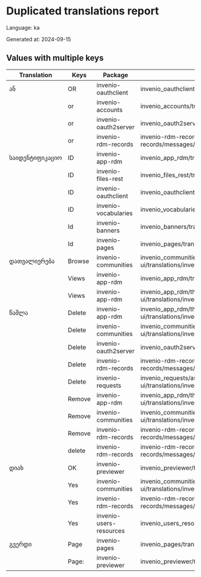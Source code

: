 # Duplicated translations report

Language: ka

Generated at: 2024-09-15


## Values with multiple keys


| Translation | Keys | Package | File |
|-------------|------| --- | --- |
| ან| OR | invenio-oauthclient | invenio_oauthclient/translations/ka/LC_MESSAGES/messages.po |
|| or | invenio-accounts | invenio_accounts/translations/ka/LC_MESSAGES/messages.po |
|| or | invenio-oauth2server | invenio_oauth2server/translations/ka/LC_MESSAGES/messages.po |
|| or | invenio-rdm-records | invenio-rdm-records/assets/semantic-ui/translations/invenio-rdm-records/messages/ka/messages.po |
| საიდენტიფიკაციო| ID | invenio-app-rdm | invenio_app_rdm/translations/ka/LC_MESSAGES/messages.po |
|| ID | invenio-files-rest | invenio_files_rest/translations/ka/LC_MESSAGES/messages.po |
|| ID | invenio-oauthclient | invenio_oauthclient/translations/ka/LC_MESSAGES/messages.po |
|| ID | invenio-vocabularies | invenio_vocabularies/translations/ka/LC_MESSAGES/messages.po |
|| Id | invenio-banners | invenio_banners/translations/ka/LC_MESSAGES/messages.po |
|| Id | invenio-pages | invenio_pages/translations/ka/LC_MESSAGES/messages.po |
| დათვალიერება| Browse | invenio-communities | invenio_communities/assets/semantic-ui/translations/invenio_communities/messages/ka/messages.po |
|| Views | invenio-app-rdm | invenio_app_rdm/translations/ka/LC_MESSAGES/messages.po |
|| Views | invenio-app-rdm | invenio_app_rdm/theme/assets/semantic-ui/translations/invenio_app_rdm/messages/ka/messages.po |
| წაშლა| Delete | invenio-app-rdm | invenio_app_rdm/theme/assets/semantic-ui/translations/invenio_app_rdm/messages/ka/messages.po |
|| Delete | invenio-communities | invenio_communities/assets/semantic-ui/translations/invenio_communities/messages/ka/messages.po |
|| Delete | invenio-oauth2server | invenio_oauth2server/translations/ka/LC_MESSAGES/messages.po |
|| Delete | invenio-rdm-records | invenio-rdm-records/assets/semantic-ui/translations/invenio-rdm-records/messages/ka/messages.po |
|| Delete | invenio-requests | invenio_requests/assets/semantic-ui/translations/invenio_requests/messages/ka/messages.po |
|| Remove | invenio-app-rdm | invenio_app_rdm/theme/assets/semantic-ui/translations/invenio_app_rdm/messages/ka/messages.po |
|| Remove | invenio-communities | invenio_communities/assets/semantic-ui/translations/invenio_communities/messages/ka/messages.po |
|| Remove | invenio-rdm-records | invenio-rdm-records/assets/semantic-ui/translations/invenio-rdm-records/messages/ka/messages.po |
|| delete | invenio-rdm-records | invenio-rdm-records/assets/semantic-ui/translations/invenio-rdm-records/messages/ka/messages.po |
| დიახ| OK | invenio-previewer | invenio_previewer/translations/ka/LC_MESSAGES/messages.po |
|| Yes | invenio-communities | invenio_communities/assets/semantic-ui/translations/invenio_communities/messages/ka/messages.po |
|| Yes | invenio-rdm-records | invenio-rdm-records/assets/semantic-ui/translations/invenio-rdm-records/messages/ka/messages.po |
|| Yes | invenio-users-resources | invenio_users_resources/translations/ka/LC_MESSAGES/messages.po |
| გვერდი| Page | invenio-pages | invenio_pages/translations/ka/LC_MESSAGES/messages.po |
|| Page: | invenio-previewer | invenio_previewer/translations/ka/LC_MESSAGES/messages.po |
